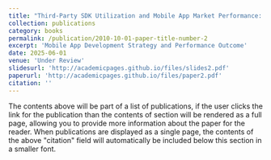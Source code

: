 ```yaml
---
title: "Third-Party SDK Utilization and Mobile App Market Performance: An Empirical Study from the Boundary-Spanning Perspective"
collection: publications
category: books
permalink: /publication/2010-10-01-paper-title-number-2
excerpt: 'Mobile App Development Strategy and Performance Outcome'
date: 2025-06-01
venue: 'Under Review'
slidesurl: 'http://academicpages.github.io/files/slides2.pdf'
paperurl: 'http://academicpages.github.io/files/paper2.pdf'
citation: ''
---
```


The contents above will be part of a list of publications, if the user clicks the link for the publication than the contents of section will be rendered as a full page, allowing you to provide more information about the paper for the reader. When publications are displayed as a single page, the contents of the above "citation" field will automatically be included below this section in a smaller font.
